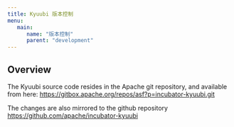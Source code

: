 ```yaml
---
title: Kyuubi 版本控制
menu:
   main:
      name: "版本控制"
      parent: "development"
---
```

<!---
  Licensed under the Apache License, Version 2.0 (the "License");
  you may not use this file except in compliance with the License.
  You may obtain a copy of the License at

   http://www.apache.org/licenses/LICENSE-2.0

  Unless required by applicable law or agreed to in writing, software
  distributed under the License is distributed on an "AS IS" BASIS,
  WITHOUT WARRANTIES OR CONDITIONS OF ANY KIND, either express or implied.
  See the License for the specific language governing permissions and
  limitations under the License. See accompanying LICENSE file.
-->

## Overview

The Kyuubi source code resides in the Apache git repository, and available from here:
https://gitbox.apache.org/repos/asf?p=incubator-kyuubi.git

The changes are also mirrored to the github repository https://github.com/apache/incubator-kyuubi

